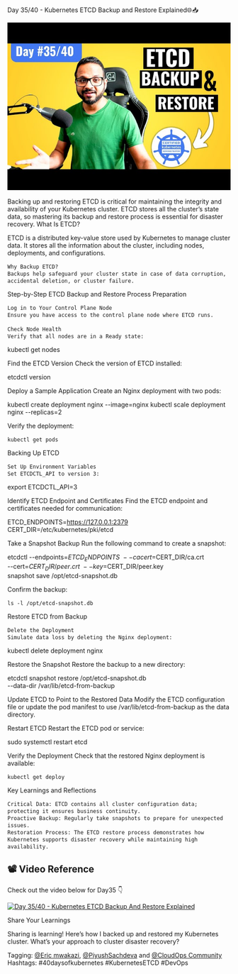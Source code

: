 Day 35/40 - Kubernetes ETCD Backup and Restore Explained🌐📥

<img src='./assets/35.png'>

Backing up and restoring ETCD is critical for maintaining the integrity and availability of your Kubernetes cluster. ETCD stores all the cluster’s state data, so mastering its backup and restore process is essential for disaster recovery.
What Is ETCD?

ETCD is a distributed key-value store used by Kubernetes to manage cluster data. It stores all the information about the cluster, including nodes, deployments, and configurations.

    Why Backup ETCD?
    Backups help safeguard your cluster state in case of data corruption, accidental deletion, or cluster failure.

Step-by-Step ETCD Backup and Restore Process
Preparation

    Log in to Your Control Plane Node
    Ensure you have access to the control plane node where ETCD runs.

    Check Node Health
    Verify that all nodes are in a Ready state:

kubectl get nodes

Find the ETCD Version
Check the version of ETCD installed:

etcdctl version

Deploy a Sample Application
Create an Nginx deployment with two pods:

kubectl create deployment nginx --image=nginx
kubectl scale deployment nginx --replicas=2

Verify the deployment:

    kubectl get pods

Backing Up ETCD

    Set Up Environment Variables
    Set ETCDCTL_API to version 3:

export ETCDCTL_API=3

Identify ETCD Endpoint and Certificates
Find the ETCD endpoint and certificates needed for communication:

ETCD_ENDPOINTS=https://127.0.0.1:2379
CERT_DIR=/etc/kubernetes/pki/etcd

Take a Snapshot Backup
Run the following command to create a snapshot:

etcdctl --endpoints=$ETCD_ENDPOINTS \
        --cacert=$CERT_DIR/ca.crt \
        --cert=$CERT_DIR/peer.crt \
        --key=$CERT_DIR/peer.key \
        snapshot save /opt/etcd-snapshot.db

Confirm the backup:

    ls -l /opt/etcd-snapshot.db

Restore ETCD from Backup

    Delete the Deployment
    Simulate data loss by deleting the Nginx deployment:

kubectl delete deployment nginx

Restore the Snapshot
Restore the backup to a new directory:

etcdctl snapshot restore /opt/etcd-snapshot.db \
        --data-dir /var/lib/etcd-from-backup

Update ETCD to Point to the Restored Data
Modify the ETCD configuration file or update the pod manifest to use /var/lib/etcd-from-backup as the data directory.

Restart ETCD
Restart the ETCD pod or service:

sudo systemctl restart etcd

Verify the Deployment
Check that the restored Nginx deployment is available:

    kubectl get deploy

Key Learnings and Reflections

    Critical Data: ETCD contains all cluster configuration data; protecting it ensures business continuity.
    Proactive Backup: Regularly take snapshots to prepare for unexpected issues.
    Restoration Process: The ETCD restore process demonstrates how Kubernetes supports disaster recovery while maintaining high availability.

## 📽️ Video Reference

Check out the video below for Day35 👇

[![Day 35/40 - Kubernetes ETCD Backup And Restore Explained](https://img.youtube.com/vi/R2wuFCYgnm4/sddefault.jpg)](https://youtu.be/R2wuFCYgnm4)

Share Your Learnings

Sharing is learning! Here’s how I backed up and restored my Kubernetes cluster. What’s your approach to cluster disaster recovery?

Tagging: [@Eric mwakazi](https://www.linkedin.com/in/eric-mwakazi), [@PiyushSachdeva](https://www.linkedin.com/in/piyush-sachdeva) and [@CloudOps Community](https://www.linkedin.com/company/thecloudopscomm) 
Hashtags: #40daysofkubernetes #KubernetesETCD #DevOps